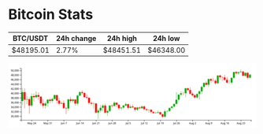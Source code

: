# Bitcoin Stats

BTC/USDT|24h change|24h high|24h low|
|---|---|---|---|
|$48195.01|2.77%|$48451.51|$46348.00|

<img src="./chart.svg">
